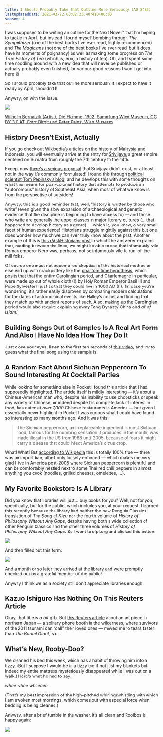 ```yaml
---
title: I Should Probably Take That Outline More Seriously (AD S4E2)
lastUpdatedDate: 2021-03-22 00:02:33.407410+00:00
season: 4
---
```


I was supposed to be writing an outline for the Next Novel™️ that I’m hoping to tackle in April, but instead I found myself bombing through *The Sympathizer* (one of the best books I’ve ever read, highly recommended) and *The Magicians* (not one of the best books I’ve ever read, but it does have its moments of poignancy) as well as making some progress on *The True History of Tea* (which is, erm, a history of tea). Oh, and I spent some time noodling around with a new idea that will never be published or actually probably even finished, for various good reasons I won’t get into here 😅

So I should probably take that outline more seriously if I expect to have it ready by April, shouldn’t I!

Anyway, on with the issue.

 ![](https://buttondown-attachments.s3.us-west-2.amazonaws.com/images/cfa501f9-0460-45c3-901b-bb820344e842.jpg)

[Wilhelm Bernatzik (Artist), Die Flamme, 1902, Sammlung Wien Museum, CC BY 3.0 AT, Foto: Birgit und Peter Kainz, Wien Museum](https://sammlung.wienmuseum.at/en/object/1812/)

## History Doesn’t Exist, Actually

If you go check out Wikipedia’s articles on the history of Malaysia and Indonesia, you will eventually arrive at the entry for [Srivijaya](https://en.wikipedia.org/wiki/Srivijaya), a great empire centered on Sumatra from roughly the 7th century to the 14th.

Except now [there’s a serious proposal](https://leminhkhai.blog/imagining-srivijaya-a-series/?fbclid=IwAR21qT3hhT_IQiVprSKHTII_B_YyQ9_tyhIph_x0GSPN9Q-xqACsh-cNWJc) that Srivijaya didn’t exist, or at least not in the way it’s commonly formulated! I found this through [political scientist Tom Pepinsky’s blog](https://tompepinsky.com/2021/03/10/on-the-historiography-of-srivijaya/), and he develops this with some thoughts on what this means for post-colonial history that attempts to produce an “autonomous” history of Southeast Asia, when most of what we know is from the perspective of outsiders!

Anyway, this is a good reminder that, well, “history is written by those who write” (even given the slow expansion of archaeological and genetic evidence that the discipline is beginning to have access to) — and those who write are generally the upper classes in major literary cultures (… that happened to develop history as a genre) — which is, you know, a very small facet of human experience! Historians struggle mightily against this but one does wonder how much we can ever truly know about the past. Another example of this is [this r/AskHistorians post](https://www.reddit.com/r/AskHistorians/comments/lzu4el/the_surviving_sources_on_nero_largely_portray_him/) in which the answerer explains that, reading between the lines, we might be able to see that infamously-vile Roman emperor Nero was, perhaps, not so infamously vile to run-of-the-mill folks.

Of course one must not become too skeptical of the historical method or else end up with crackpottery like the [phantom time hypothesis](#), which posits that that the entire Carolingian period, and Charlemagne in particular, were made up out of whole cloth (!) by Holy Roman Emperor Basil III and Pope Sylvester II just so that they could live in 1000 AD (!!). (In case you’re wondering, it’s rather easily disproven by comparing modern calculations for the dates of astronomical events like Halley’s comet and finding that they match up with ancient reports of such. Also, making up the Carolingian period would also require explaining away Tang Dynasty China and *all of Islam*.)

## Building Songs Out of Samples Is A Real Art Form And Also I Have No Idea How They Do It

Just close your eyes, listen to the first ten seconds of [this video](https://youtu.be/5QwOpRh-IfI), and *try* to guess what the final song using the sample is.

## A Random Fact About Sichuan Peppercorn To Sound Interesting At Cocktail Parties

While looking for something else in Pocket I found [this article](https://www.scmp.com/magazines/post-magazine/long-reads/article/2169154/man-who-has-eaten-more-7300-chinese-restaurants) that I had supposedly highlighted. The article itself is mildly interesting — it’s about a Chinese-American man who, despite his inability to use chopsticks or speak any variety of Chinese, or indeed despite his complete lack of interest in food, has eaten at *over 7,000* Chinese restaurants in America — but given I essentially never highlight in Pocket I was curious what I could have found so interesting so many months ago. And it was this:

> The Sichuan peppercorn, an irreplaceable ingredient in most Sichuan food, famous for the numbing sensation it produces in the mouth, was made illegal in the US from 1968 until 2005, because of fears it might carry a disease that could infect America’s citrus crop.

What! What! But [according to Wikipedia](https://en.wikipedia.org/wiki/Sichuan_pepper#US_import_ban) this is totally 100% true — there was an import ban, albeit only loosely enforced — which makes me very glad I live in America post-2005 where Sichuan peppercorn is plentiful and can be comfortably nestled next to some Thai red chili peppers in almost anything you cook (noodles, grilled cheeses, omelettes, …).

## My Favorite Bookstore Is A Library

Did you know that libraries will just… buy books for you? Well, not for *you*, specifically, but for the public, which includes you, at your request. I learned this recently because the library had neither the new Penguin Classics translation of *The Song of Kieu* nor the fourth volume of *History of Philosophy Without Any Gaps*, despite having both a wide collection of other Penguin Classics and the other three volumes of *History of Philosophy Without Any Gaps*. So I went to sfpl.org and clicked this button:

 ![](https://buttondown-attachments.s3.us-west-2.amazonaws.com/images/8a26de79-b825-4ac1-8986-5036a783d27e.png)

And then filled out this form:

 ![](https://buttondown-attachments.s3.us-west-2.amazonaws.com/images/b3402dae-a1c6-49ec-97fe-1289b1d15672.png)

And a month or so later they arrived at the library and were promptly checked out by a grateful member of the public!

Anyway I think we as a society still don’t appreciate libraries enough.

## Kazuo Ishiguro Has Nothing On This Reuters Article

Okay, that title is *a bit* glib. But [this Reuters article](https://widerimage.reuters.com/story/japans-tsunami-survivors-call-lost-loves-on-the-phone-of-the-wind) about an art piece in northern Japan — a solitary phone booth in the wilderness, where survivors of the 2011 tsunami can “call” their loved ones — moved me to tears faster than *The Buried Giant*, so…

## What’s New, Rooby-Doo?

We cleaned his bed this week, which has a habit of throwing him into a tizzy. (But I suppose I would be in a tizzy too if not just my blankets but indeed my entire mattress mysteriously disappeared while I was out on a walk.) Here’s what he had to say:

*whee whee wheeeee*

(That’s my best impression of the high-pitched whining/whistling with which I am awoken most mornings, which comes out with especial force when bedding is being cleaned.)

Anyway, after a brief tumble in the washer, it’s all clean and Rooibos is happy again:

 ![](https://buttondown-attachments.s3.us-west-2.amazonaws.com/images/95a9f6ee-0590-4d12-a375-20d5df06e03a.jpg)
